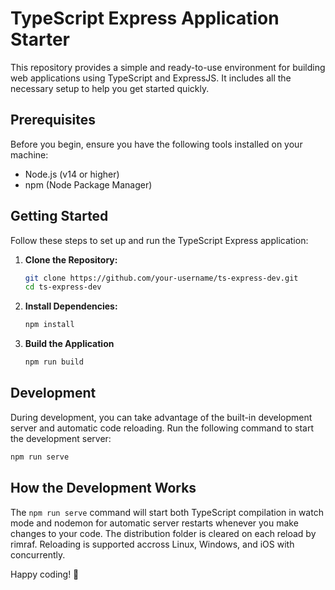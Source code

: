 # TypeScript Express Application Starter

This repository provides a simple and ready-to-use environment for building web applications using TypeScript and ExpressJS. It includes all the necessary setup to help you get started quickly.

## Prerequisites

Before you begin, ensure you have the following tools installed on your machine:

- Node.js (v14 or higher)
- npm (Node Package Manager)

## Getting Started

Follow these steps to set up and run the TypeScript Express application:

1. **Clone the Repository:**

   ```bash
   git clone https://github.com/your-username/ts-express-dev.git
   cd ts-express-dev

2. **Install Dependencies:**

   ```bash
   npm install

3. **Build the Application**

   ```bash
   npm run build

## Development

During development, you can take advantage of the built-in development server and automatic code reloading. Run the following command to start the development server:

   ```bash
   npm run serve
   ```

## How the Development Works
The `npm run serve` command will start both TypeScript compilation in watch mode and nodemon for automatic server restarts whenever you make changes to your code. The distribution folder is cleared on each reload by rimraf. Reloading is supported accross Linux, Windows, and iOS with concurrently.

Happy coding! 🚀
